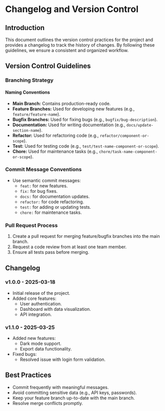 # Changelog and Version Control

## Introduction

This document outlines the version control practices for the project and provides a changelog to track the history of changes. By following these guidelines, we ensure a consistent and organized workflow.

<!-- link to changelog -->

## Version Control Guidelines

### Branching Strategy

#### Naming Conventions

- **Main Branch:** Contains production-ready code.
- **Feature Branches:** Used for developing new features (e.g., `feature/feature-name`).
- **Bugfix Branches:** Used for fixing bugs (e.g., `bugfix/bug-description`).
- **Documentation:** Used for writing documentation (e.g., `docs/update-section-name`).
- **Refactor:** Used for refactoring code  (e.g., `refactor/component-or-scope`).
- **Test:** Used for testing code (e.g., `test/test-name-component-or-scope`).
- **Chore:** Used for maintenance tasks (e.g., `chore/task-name-component-or-scope`).

### Commit Message Conventions

- Use semantic commit messages:
  - `feat:` for new features.
  - `fix:` for bug fixes.
  - `docs:` for documentation updates.
  - `refactor:` for code refactoring.
  - `test:` for adding or updating tests.
  - `chore:` for maintenance tasks.

### Pull Request Process

1. Create a pull request for merging feature/bugfix branches into the main branch.
2. Request a code review from at least one team member.
3. Ensure all tests pass before merging.

## Changelog

### v1.0.0 - 2025-03-18

- Initial release of the project.
- Added core features:
  - User authentication.
  - Dashboard with data visualization.
  - API integration.

### v1.1.0 - 2025-03-25

- Added new features:
  - Dark mode support.
  - Export data functionality.
- Fixed bugs:
  - Resolved issue with login form validation.

## Best Practices

- Commit frequently with meaningful messages.
- Avoid committing sensitive data (e.g., API keys, passwords).
- Keep your feature branch up-to-date with the main branch.
- Resolve merge conflicts promptly.